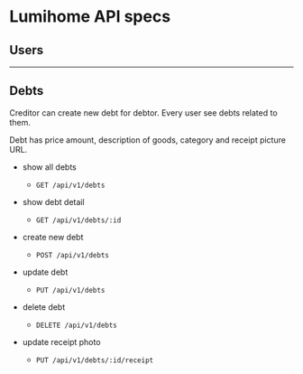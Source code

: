 # Lumihome API specs

## Users

---

## Debts

Creditor can create new debt for debtor. Every user see debts related to them.

Debt has price amount, description of goods, category and receipt picture URL.

- show all debts
  - `GET /api/v1/debts`
- show debt detail
  - `GET /api/v1/debts/:id`
- create new debt
  - `POST /api/v1/debts`
- update debt
  - `PUT /api/v1/debts`
- delete debt

  - `DELETE /api/v1/debts`

- update receipt photo
  - `PUT /api/v1/debts/:id/receipt`

##
